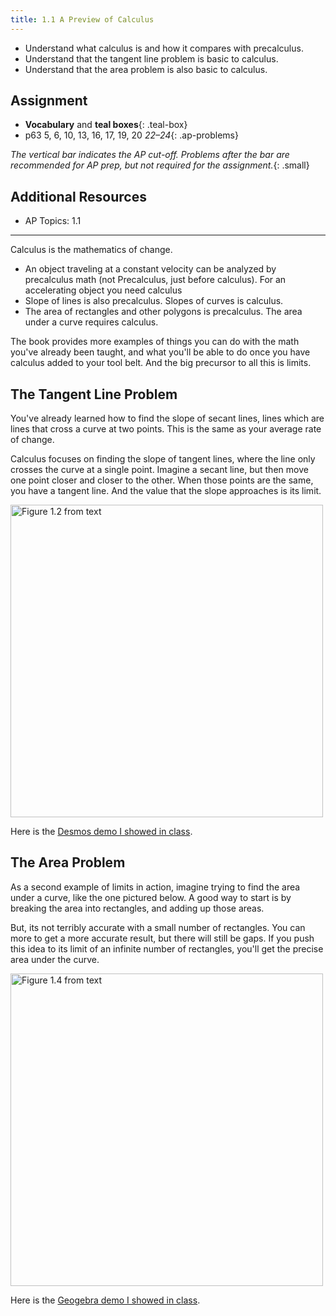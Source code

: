 ```yaml
---
title: 1.1 A Preview of Calculus
---
```


- Understand what calculus is and how it compares with precalculus.
- Understand that the tangent line problem is basic to calculus.
- Understand that the area problem is also basic to calculus.

## Assignment

- **Vocabulary** and **teal boxes**{: .teal-box}
- p63 5, 6, 10, 13, 16, 17, 19, 20 *22–24*{: .ap-problems}

*The vertical bar indicates the AP cut-off. Problems after the bar are recommended for AP prep, but not required for the assignment.*{: .small}

## Additional Resources

- AP Topics: 1.1

---

Calculus is the mathematics of change.

- An object traveling at a constant velocity can be analyzed by precalculus math (not Precalculus, just before calculus). For an accelerating object you need calculus
- Slope of lines is also precalculus. Slopes of curves is calculus.
- The area of rectangles and other polygons is precalculus. The area under a curve requires calculus.

The book provides more examples of things you can do with the math you've already been taught, and what you'll be able to do once you have calculus added to your tool belt. And the big precursor to all this is limits.

## The Tangent Line Problem

You've already learned how to find the slope of secant lines, lines which are lines that cross a curve at two points. This is the same as your average rate of change.

Calculus focuses on finding the slope of tangent lines, where the line only crosses the curve at a single point. Imagine a secant line, but then move one point closer and closer to the other. When those points are the same, you have a tangent line. And the value that the slope approaches is its limit.

<img src="../img/figure-1.2.png" width="500" alt="Figure 1.2 from text">

Here is the [Desmos demo I showed in class](https://www.desmos.com/calculator/ndruflgw8x).

## The Area Problem

As a second example of limits in action, imagine trying to find the area under a curve, like the one pictured below. A good way to start is by breaking the area into rectangles, and adding up those areas.

But, its not terribly accurate with a small number of rectangles. You can more to get a more accurate result, but there will still be gaps. If you push this idea to its limit of an infinite number of rectangles, you'll get the precise area under the curve.

<img src="../img/figure-1.4.png" width="500" alt="Figure 1.4 from text">

Here is the [Geogebra demo I showed in class](https://www.geogebra.org/m/CvMuWxcT).
